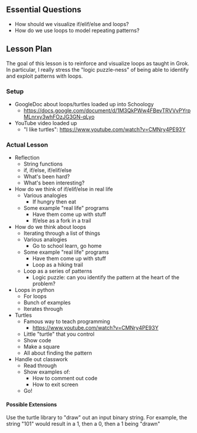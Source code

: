 ## Essential Questions

- How should we visualize if/elif/else and loops?
- How do we use loops to model repeating patterns?

## Lesson Plan

The goal of this lesson is to reinforce and visualize loops as taught in Grok.
In particular, I really stress the "logic puzzle-ness" of being able to identify
and exploit patterns with loops.

### Setup

- GoogleDoc about loops/turtles loaded up into Schoology
    - https://docs.google.com/document/d/1M3QkPWw4FBevTRVVvPYrpMLnrxy3whFOzJG3GN-qLyo
- YouTube video loaded up
    - "I like turtles": https://www.youtube.com/watch?v=CMNry4PE93Y

### Actual Lesson

- Reflection
    - String functions
    - if, if/else, if/elif/else
    - What's been hard?
    - What's been interesting?
- How do we think of if/elif/else in real life
    - Various analogies
        - If hungry then eat
    - Some example "real life" programs
        - Have them come up with stuff
        - If/else as a fork in a trail
- How do we think about loops
    - Iterating through a list of things
    - Various analogies
        - Go to school learn, go home
    - Some example "real life" programs
        - Have them come up with stuff
        - Loop as a hiking trail
    - Loop as a series of patterns
        - Logic puzzle: can you identify the pattern at the heart of the problem?
- Loops in python
    - For loops
    - Bunch of examples
    - Iterates through
- Turtles
    - Famous way to teach programming
        - https://www.youtube.com/watch?v=CMNry4PE93Y
    - Little "turtle" that you control
    - Show code
    - Make a square
    - All about finding the pattern
- Handle out classwork
    - Read through
    - Show examples of:
        - How to comment out code
        - How to exit screen
    - Go!

#### Possible Extensions

Use the turtle library to "draw" out an input binary string. For example, the
string "101" would result in a 1, then a 0, then a 1 being "drawn"

